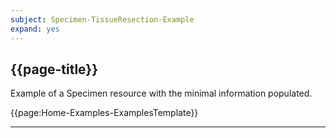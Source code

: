 ```yaml
---
subject: Specimen-TissueResection-Example
expand: yes
---
```



## {{page-title}}

Example of a Specimen resource with the minimal information populated.

{{page:Home-Examples-ExamplesTemplate}}


---
